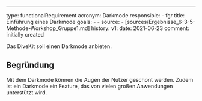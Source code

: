 ---
type: functionalRequirement
acronym: Darkmode
responsible: 
    - fgr
title: Einführung eines Darkmode 
goals: 
    -
    -
source:
    - [sources/Ergebnisse_6-3-5-Methode-Workshop_Gruppe1.md]
history:
    v1:
        date: 2021-06-23
        comment: initially created


Das DiveKit soll einen Darkmode anbieten.

## Begründung

Mit dem Darkmode können die Augen der Nutzer geschont werden. Zudem ist ein Darkmode ein Feature, das von vielen großen Anwendungen unterstützt wird.
